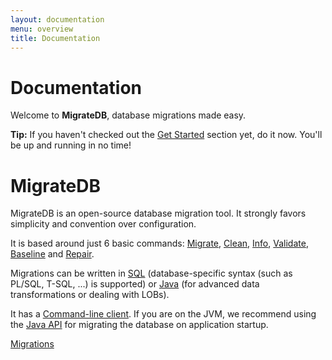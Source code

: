 ```yaml
---
layout: documentation
menu: overview
title: Documentation
---
```


# Documentation

<p>Welcome to <strong>MigrateDB</strong>, database migrations made easy.</p>

<div class="well well-small">
    <strong>Tip:</strong>
    If you haven't checked out the <a href="/migratedb/documentation/getstarted">Get Started</a> section yet, do it now. You'll be up
    and running in no time!
</div>

<h1 class="text--center">
    <span class="icon--migratedb color--red icon--6x display--block spaced-v"></span>
    <span class="text--bigger">MigrateDB</span>
</h1>

<p>MigrateDB is an open-source database migration tool. It strongly favors simplicity and convention over
    configuration.</p>

<p>It is based around just 6 basic commands:
    <a href="/migratedb/documentation/command/migrate">Migrate</a>,
    <a href="/migratedb/documentation/command/clean">Clean</a>,
    <a href="/migratedb/documentation/command/info">Info</a>,
    <a href="/migratedb/documentation/command/validate">Validate</a>,
    <a href="/migratedb/documentation/command/baseline">Baseline</a> and
    <a href="/migratedb/documentation/command/repair">Repair</a>.
</p>

<p>Migrations can be written in <a href="/migratedb/documentation/concepts/migrations#sql-based-migrations">SQL</a>
    (database-specific syntax (such as PL/SQL, T-SQL, ...) is supported)
    or <a href="/migratedb/documentation/concepts/migrations#java-based-migrations">Java</a>
    (for advanced data transformations or dealing with LOBs).</p>

<p>It has a <a href="/migratedb/documentation/usage/commandline">Command-line client</a>.
    If you are on the JVM, we recommend using the <a href="/migratedb/documentation/usage/api">Java API</a>
    for migrating the database on application startup.</p>

<p class="next-steps">
    <a class="btn btn-primary" href="/migratedb/documentation/concepts/migrations">Migrations <i class="fa fa-arrow-right"></i></a>
</p>
